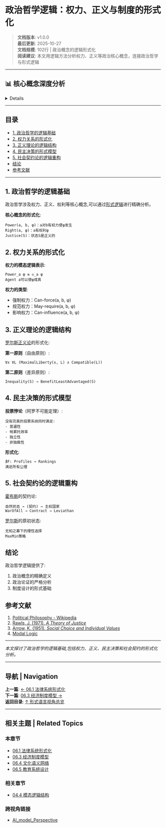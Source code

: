 # 政治哲学逻辑：权力、正义与制度的形式化

> **文档版本**: v1.0.0  
> **最后更新**: 2025-10-27  
> **文档规模**: 102行 | 政治概念的逻辑形式化  
> **阅读建议**: 本文用逻辑方法分析权力、正义等政治核心概念，连接政治哲学与形式逻辑

---

## 📊 核心概念深度分析

<details>
<parameter name="summary"><b>🏛️⚡ 点击展开：政治哲学逻辑核心洞察</b></summary>

**终极洞察**: 政治概念的逻辑形式化。核心概念：①权力Power(a,b,φ)：a能让b做φ（Weber强制力定义）②权利Right(a,φ)：a有资格φ（Hohfeld权利束分析）③正义Justice(S)：状态S满足公平性（罗尔斯两原则、诺齐克权利理论）④民主决策：Arrow不可能定理（无完美投票规则）、中位投票人定理⑤社会契约：霍布斯利维坦、洛克政府论、卢梭公意、罗尔斯原初状态+无知之幕。形式化方法：①道义逻辑（Deontic Logic）：义务O、许可P、禁止F②动态逻辑（Dynamic Logic）：行动改变状态③博弈论：纳什均衡、子博弈完美、机制设计。应用：投票系统设计、宪法一致性检查、政策仿真、DAO治理。哲学争论：自由vs平等、个人vs集体、程序vs结果正义。关键：政治哲学需要逻辑严密性，避免空洞口号。

</details>

---

## 目录

- [1. 政治哲学的逻辑基础](#1-政治哲学的逻辑基础)
- [2. 权力关系的形式化](#2-权力关系的形式化)
- [3. 正义理论的逻辑结构](#3-正义理论的逻辑结构)
- [4. 民主决策的形式模型](#4-民主决策的形式模型)
- [5. 社会契约论的逻辑重构](#5-社会契约论的逻辑重构)
- [结论](#结论)
- [参考文献](#参考文献)

---

## 1. 政治哲学的逻辑基础

政治哲学涉及权力、正义、权利等核心概念,可以通过[形式逻辑](https://en.wikipedia.org/wiki/Formal_logic)进行精确分析。

**核心概念的形式化**:
```
Power(a, b, φ)：a对b有权力使φ发生
Right(a, φ)：a有权利φ
Justice(S)：状态S是正义的
```

## 2. 权力关系的形式化

**权力的模态逻辑表示**:
```
Power_a φ ≡ ◇_a φ
Agent a可以使φ成真
```

**权力的类型**:
- 强制权力：Can-force(a, b, φ)
- 规范权力：May-require(a, b, φ)
- 影响权力：Can-influence(a, b, φ)

## 3. 正义理论的逻辑结构

[罗尔斯正义论](https://en.wikipedia.org/wiki/A_Theory_of_Justice)的形式化:

**第一原则**（自由原则）:
```
∀x ∀L (MaximalLiberty(x, L) ∧ Compatible(L))
```

**第二原则**（差异原则）:
```
Inequality(S) → BenefitLeastAdvantaged(S)
```

## 4. 民主决策的形式模型

**投票悖论**（阿罗不可能定理）:
```
没有完美的投票系统同时满足:
- 普遍性
- 帕累托效率
- 独立性
- 非独裁性
```

**形式化**:
```
∄F: Profiles → Rankings
满足所有公理
```

## 5. 社会契约论的逻辑重构

[霍布斯](https://en.wikipedia.org/wiki/Thomas_Hobbes)的契约论:
```
自然状态 → (契约) → 主权国家
WarOfAll → Contract → Leviathan
```

[罗尔斯](https://en.wikipedia.org/wiki/John_Rawls)的原初状态:
```
无知之幕下的理性选择
MaxMin策略
```

## 结论

政治哲学逻辑提供了:
1. 政治概念的精确定义
2. 政治论证的严格分析
3. 制度设计的形式基础

## 参考文献

1. [Political Philosophy - Wikipedia](https://en.wikipedia.org/wiki/Political_philosophy)
2. [Rawls, J. (1971). *A Theory of Justice*](https://en.wikipedia.org/wiki/A_Theory_of_Justice)
3. [Arrow, K. (1951). *Social Choice and Individual Values*](https://en.wikipedia.org/wiki/Arrow%27s_impossibility_theorem)
4. [Modal Logic](https://en.wikipedia.org/wiki/Modal_logic)

---

*本文探讨了政治哲学的逻辑基础,包括权力、正义、民主决策和社会契约的形式化分析。*

---

## 导航 | Navigation

**上一篇**: [← 06.1 法律系统形式化](./06.1_Legal_System_Formalization.md)  
**下一篇**: [06.3 经济制度模型 →](./06.3_Economic_Institution_Models.md)  
**返回目录**: [↑ 形式语言视角总览](../README.md)

---

## 相关主题 | Related Topics

### 本章节
- [06.1 法律系统形式化](./06.1_Legal_System_Formalization.md)
- [06.3 经济制度模型](./06.3_Economic_Institution_Models.md)
- [06.4 文化语义网络](./06.4_Cultural_Semantic_Networks.md)
- [06.5 教育系统设计](./06.5_Educational_System_Design.md)

### 相关章节
- [04.4 模态逻辑结构](../04_Mathematical_Structures/04.4_Modal_Logic_Structures.md)

### 跨视角链接
- [AI_model_Perspective](../../AI_model_Perspective/README.md)

